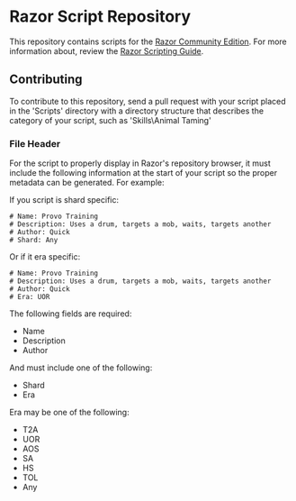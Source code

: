 # Razor Script Repository

This repository contains scripts for the [Razor Community Edition](http://www.razorce.com/).  For more information about, review the [Razor Scripting Guide](http://www.razorce.com/guide/).

## Contributing

To contribute to this repository, send a pull request with your script placed in the 'Scripts' directory with a directory structure that describes the category of your script, such as 'Skills\Animal Taming'

### File Header

For the script to properly display in Razor's repository browser, it must include the following information at the start of your script so the proper metadata can be generated. For example:

If you script is shard specific:

```
# Name: Provo Training
# Description: Uses a drum, targets a mob, waits, targets another
# Author: Quick
# Shard: Any
```

Or if it era specific:

```
# Name: Provo Training
# Description: Uses a drum, targets a mob, waits, targets another
# Author: Quick
# Era: UOR
```

The following fields are required:

* Name
* Description
* Author

And must include one of the following:

* Shard
* Era

Era may be one of the following:

* T2A
* UOR
* AOS
* SA
* HS
* TOL
* Any
